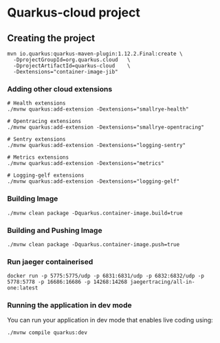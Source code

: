 # Quarkus-cloud project


## Creating the project
```
mvn io.quarkus:quarkus-maven-plugin:1.12.2.Final:create \
  -DprojectGroupId=org.quarkus.cloud   \
  -DprojectArtifactId=quarkus-cloud    \
  -Dextensions="container-image-jib"
```

### Adding other cloud extensions
```
# Health extensions
./mvnw quarkus:add-extension -Dextensions="smallrye-health"

# Opentracing extensions
./mvnw quarkus:add-extension -Dextensions="smallrye-opentracing"

# Sentry extensions
./mvnw quarkus:add-extension -Dextensions="logging-sentry"

# Metrics extensions
./mvnw quarkus:add-extension -Dextensions="metrics"

# Logging-gelf extensions
./mvnw quarkus:add-extension -Dextensions="logging-gelf"
```

### Building Image
```
./mvnw clean package -Dquarkus.container-image.build=true
```

### Building and Pushing Image
```
./mvnw clean package -Dquarkus.container-image.push=true
```

### Run jaeger containerised
```
docker run -p 5775:5775/udp -p 6831:6831/udp -p 6832:6832/udp -p 5778:5778 -p 16686:16686 -p 14268:14268 jaegertracing/all-in-one:latest
```

### Running the application in dev mode

You can run your application in dev mode that enables live coding using:
```shell script
./mvnw compile quarkus:dev
```